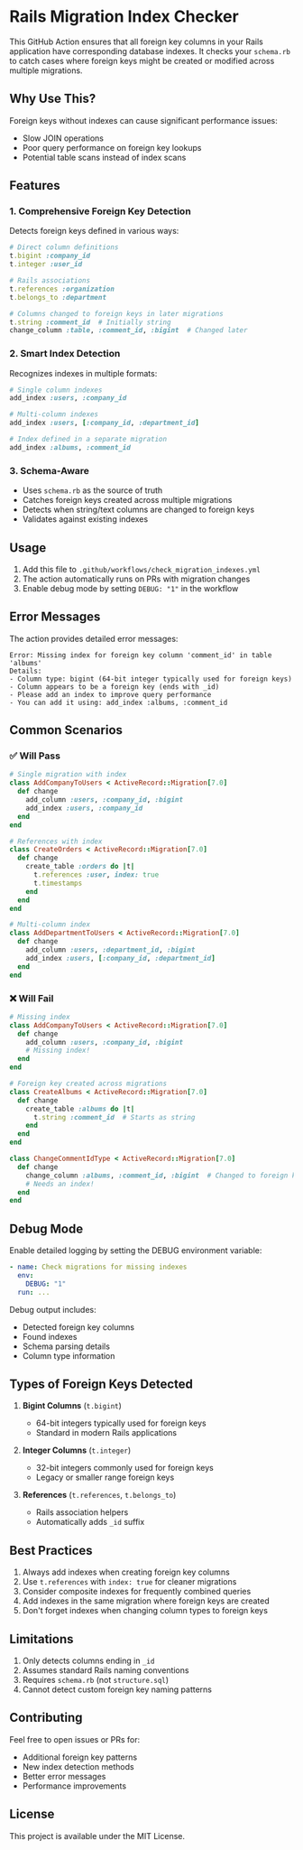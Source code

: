 # Rails Migration Index Checker

This GitHub Action ensures that all foreign key columns in your Rails application have corresponding database indexes. It checks your `schema.rb` to catch cases where foreign keys might be created or modified across multiple migrations.

## Why Use This?

Foreign keys without indexes can cause significant performance issues:
- Slow JOIN operations
- Poor query performance on foreign key lookups
- Potential table scans instead of index scans

## Features

### 1. Comprehensive Foreign Key Detection
Detects foreign keys defined in various ways:

```ruby
# Direct column definitions
t.bigint :company_id
t.integer :user_id

# Rails associations
t.references :organization
t.belongs_to :department

# Columns changed to foreign keys in later migrations
t.string :comment_id  # Initially string
change_column :table, :comment_id, :bigint  # Changed later
```

### 2. Smart Index Detection
Recognizes indexes in multiple formats:

```ruby
# Single column indexes
add_index :users, :company_id

# Multi-column indexes
add_index :users, [:company_id, :department_id]

# Index defined in a separate migration
add_index :albums, :comment_id
```

### 3. Schema-Aware
- Uses `schema.rb` as the source of truth
- Catches foreign keys created across multiple migrations
- Detects when string/text columns are changed to foreign keys
- Validates against existing indexes

## Usage

1. Add this file to `.github/workflows/check_migration_indexes.yml`
2. The action automatically runs on PRs with migration changes
3. Enable debug mode by setting `DEBUG: "1"` in the workflow

## Error Messages

The action provides detailed error messages:

```
Error: Missing index for foreign key column 'comment_id' in table 'albums'
Details:
- Column type: bigint (64-bit integer typically used for foreign keys)
- Column appears to be a foreign key (ends with _id)
- Please add an index to improve query performance
- You can add it using: add_index :albums, :comment_id
```

## Common Scenarios

### ✅ Will Pass

```ruby
# Single migration with index
class AddCompanyToUsers < ActiveRecord::Migration[7.0]
  def change
    add_column :users, :company_id, :bigint
    add_index :users, :company_id
  end
end

# References with index
class CreateOrders < ActiveRecord::Migration[7.0]
  def change
    create_table :orders do |t|
      t.references :user, index: true
      t.timestamps
    end
  end
end

# Multi-column index
class AddDepartmentToUsers < ActiveRecord::Migration[7.0]
  def change
    add_column :users, :department_id, :bigint
    add_index :users, [:company_id, :department_id]
  end
end
```

### ❌ Will Fail

```ruby
# Missing index
class AddCompanyToUsers < ActiveRecord::Migration[7.0]
  def change
    add_column :users, :company_id, :bigint
    # Missing index!
  end
end

# Foreign key created across migrations
class CreateAlbums < ActiveRecord::Migration[7.0]
  def change
    create_table :albums do |t|
      t.string :comment_id  # Starts as string
    end
  end
end

class ChangeCommentIdType < ActiveRecord::Migration[7.0]
  def change
    change_column :albums, :comment_id, :bigint  # Changed to foreign key
    # Needs an index!
  end
end
```

## Debug Mode

Enable detailed logging by setting the DEBUG environment variable:

```yaml
- name: Check migrations for missing indexes
  env:
    DEBUG: "1"
  run: ...
```

Debug output includes:
- Detected foreign key columns
- Found indexes
- Schema parsing details
- Column type information

## Types of Foreign Keys Detected

1. **Bigint Columns** (`t.bigint`)
   - 64-bit integers typically used for foreign keys
   - Standard in modern Rails applications

2. **Integer Columns** (`t.integer`)
   - 32-bit integers commonly used for foreign keys
   - Legacy or smaller range foreign keys

3. **References** (`t.references`, `t.belongs_to`)
   - Rails association helpers
   - Automatically adds `_id` suffix

## Best Practices

1. Always add indexes when creating foreign key columns
2. Use `t.references` with `index: true` for cleaner migrations
3. Consider composite indexes for frequently combined queries
4. Add indexes in the same migration where foreign keys are created
5. Don't forget indexes when changing column types to foreign keys

## Limitations

1. Only detects columns ending in `_id`
2. Assumes standard Rails naming conventions
3. Requires `schema.rb` (not `structure.sql`)
4. Cannot detect custom foreign key naming patterns

## Contributing

Feel free to open issues or PRs for:
- Additional foreign key patterns
- New index detection methods
- Better error messages
- Performance improvements

## License

This project is available under the MIT License.
